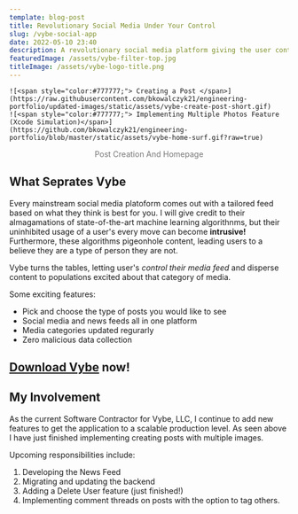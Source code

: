 ```yaml
---
template: blog-post
title: Revolutionary Social Media Under Your Control
slug: /vybe-social-app
date: 2022-05-10 23:40
description: A revolutionary social media platform giving the user control of their feeds
featuredImage: /assets/vybe-filter-top.jpg
titleImage: /assets/vybe-logo-title.png
---
```


```grid|2|
![<span style="color:#777777;"> Creating a Post </span>](https://raw.githubusercontent.com/bkowalczyk21/engineering-portfolio/updated-images/static/assets/vybe-create-post-short.gif)
![<span style="color:#777777;"> Implementing Multiple Photos Feature (Xcode Simulation)</span>](https://github.com/bkowalczyk21/engineering-portfolio/blob/master/static/assets/vybe-home-surf.gif?raw=true)
```
<center><span style="color:#777777;"> Post Creation And Homepage </span></center>

## What Seprates Vybe

Every mainstream social media platoform comes out with a tailored feed based on what they think is best for you. I will give credit to their almagamations of state-of-the-art machine learning algorithnms, but their uninhibited usage of a user's every move can become **intrusive!** Furthermore, these algorithms pigeonhole content, leading users to a believe they are a type of person they are not. 

Vybe turns the tables, letting user's _control their media feed_ and disperse content to populations excited about that category of media. 

Some exciting features:
 - Pick and choose the type of posts you would like to see
 - Social media and news feeds all in one platform
 - Media categories updated regurarly
 - Zero malicious data collection

## **[<ins> Download Vybe</ins>](https://apps.apple.com/us/app/vybe-social/id1574283636)** now!

## My Involvement

As the current Software Contractor for Vybe, LLC, I continue to add new features to get the application to a scalable production level. As seen above I have just finished implementing creating posts with multiple images. 

Upcoming responsibilities include:
1. Developing the News Feed
2. Migrating and updating the backend
3. Adding a Delete User feature (just finished!)
4. Implementing comment threads on posts with the option to tag others.
